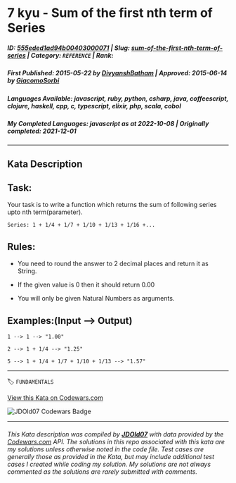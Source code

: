 # 7 kyu - Sum of the first nth term of Series

##### **ID**: [555eded1ad94b00403000071](https://www.codewars.com/kata/555eded1ad94b00403000071) | **Slug**: [sum-of-the-first-nth-term-of-series](https://www.codewars.com/kata/555eded1ad94b00403000071) | **Category**: `REFERENCE` | **Rank**: <span style="color:white">7 kyu</span>

##### **First Published**: 2015-05-22 ***by*** [DivyanshBatham](https://www.codewars.com/users/DivyanshBatham) | **Approved**: 2015-06-14 ***by*** [GiacomoSorbi](https://www.codewars.com/users/GiacomoSorbi)

##### **Languages Available**: javascript, ruby, python, csharp, java, coffeescript, clojure, haskell, cpp, c, typescript, elixir, php, scala, cobol

##### **My Completed Languages**: javascript ***as at*** 2022-10-08 | **Originally completed**: 2021-12-01

---

## Kata Description


## Task:



Your task is to write a function which returns the sum of following series upto nth term(parameter).



    Series: 1 + 1/4 + 1/7 + 1/10 + 1/13 + 1/16 +...

 

## Rules:

 

* You need to round the answer to 2 decimal places and return it as String.



* If the given value is 0 then it should return 0.00



* You will only be given Natural Numbers as arguments.



## Examples:(Input --> Output)



    1 --> 1 --> "1.00"

    2 --> 1 + 1/4 --> "1.25"

    5 --> 1 + 1/4 + 1/7 + 1/10 + 1/13 --> "1.57"



---


🏷 `FUNDAMENTALS`


[View this Kata on Codewars.com](https://www.codewars.com/kata/555eded1ad94b00403000071)

![](https://www.codewars.com/users/jdold07/badges/large "JDOld07 Codewars Badge")

---

###### *This Kata description was compiled by [**JDOld07**](https://tpstech.dev) with data provided by the [Codewars.com](https://www.codewars.com) API.  The solutions in this repo associated with this kata are my solutions unless otherwise noted in the code file.  Test cases are generally those as provided in the Kata, but may include additional test cases I created while coding my solution.  My solutions are not always commented as the solutions are rarely submitted with comments.*
